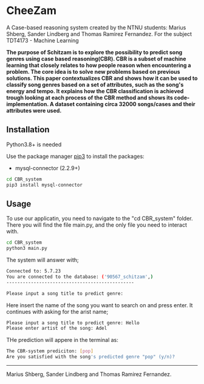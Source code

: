 #  CheeZam
A Case-based reasoning system created by the NTNU students: Marius Shberg, Sander Lindberg and Thomas Ramirez Fernandez.
For the subject TDT4173 - Machine Learning

**The purpose of Schitzam is to explore the possibility to predict song genres using case based reasoning(CBR). CBR is a subset of machine learning that closely relates to how people reason when encountering a problem. The core idea is to solve new problems based on previous solutions. This paper contextualizes CBR and shows how it can be used to classify song genres based on a set of attributes, such as the song's energy and tempo. It explains how the CBR classification is achieved trough looking at each process of the CBR method and shows its code-implementation. A dataset containing circa 32000 songs/cases and their attributes were used.**
## Installation
Python3.8+ is needed

Use the package manager [pip3](https://pip.pypa.io/en/stable/) to install the packages:
- mysql-connector (2.2.9+)

```bash
cd CBR_system
pip3 install mysql-connector
```

## Usage
To use our applicatin, you need to navigate to the "cd CBR_system" folder. There you will find the file main.py, and the only file you need to interact with.

```bash
cd CBR_system
python3 main.py
```

The system will answer with;
```bash
Connected to: 5.7.23
You are connected to the database: ('90567_schitzam',)
-----------------------------------------------

Please input a song title to predict genre: 
```
Here insert the name of the song you want to search on and press enter.
It continues with asking for the arist name;
```bash
Please input a song title to predict genre: Hello       
Please enter artist of the song: Adel
```

THe prediction will appere in the terminal as:
```bash
The CBR-system prediciton: [pop]
Are you satisfied with the song's predicted genre "pop" (y/n)? 
```


---
Marius Shberg, Sander Lindberg and Thomas Ramirez Fernandez.